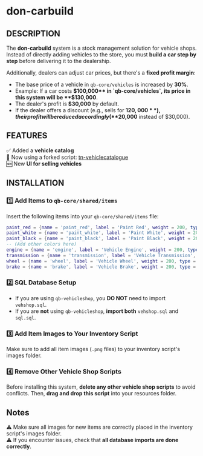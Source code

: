 # don-carbuild

## DESCRIPTION  

The **don-carbuild** system is a stock management solution for vehicle shops. Instead of directly adding vehicles to the store, you must **build a car step by step** before delivering it to the dealership.  

Additionally, dealers can adjust car prices, but there's a **fixed profit margin**:  

- The base price of a vehicle in `qb-core/vehicles` is increased by **30%**.  
- Example: If a car costs **$100,000** in `qb-core/vehicles`, its price in this system will be **$130,000**.  
- The dealer's profit is **$30,000** by default.  
- If the dealer offers a discount (e.g., sells for **$120,000**), their profit will be reduced accordingly (**$20,000** instead of $30,000).  

## FEATURES  

✅ Added a **vehicle catalog**  
🔗 Now using a forked script: [tn-vehiclecatalogue](https://github.com/TN-DEVV/tn-vehiclecatalogue)  
🆕 New **UI for selling vehicles**  

## INSTALLATION  

### 1️⃣ Add Items to `qb-core/shared/items`  

Insert the following items into your `qb-core/shared/items` file:  

```lua
paint_red = {name = 'paint_red', label = 'Paint Red', weight = 200, type = 'item', image = 'paint_red.png', unique = false, useable = true, shouldClose = true, combinable = nil, description = 'Paint for Vehicle'},
paint_white = {name = 'paint_white', label = 'Paint White', weight = 200, type = 'item', image = 'paint_white.png', unique = false, useable = true, shouldClose = true, combinable = nil, description = 'Paint for Vehicle'},
paint_black = {name = 'paint_black', label = 'Paint Black', weight = 200, type = 'item', image = 'paint_black.png', unique = false, useable = true, shouldClose = true, combinable = nil, description = 'Paint for Vehicle'},
-- (Add other colors here)
engine = {name = 'engine', label = 'Vehicle Engine', weight = 200, type = 'item', image = 'engine.png', unique = false, useable = true, shouldClose = true, combinable = nil, description = 'Vehicle Engine'},
transmission = {name = 'transmission', label = 'Vehicle Transmission', weight = 200, type = 'item', image = 'transmission.png', unique = false, useable = true, shouldClose = true, combinable = nil, description = 'Vehicle Transmission'},
wheel = {name = 'wheel', label = 'Vehicle Wheel', weight = 200, type = 'item', image = 'wheel.png', unique = false, useable = true, shouldClose = true, combinable = nil, description = 'Vehicle Wheel'},
brake = {name = 'brake', label = 'Vehicle Brake', weight = 200, type = 'item', image = 'brake.png', unique = false, useable = true, shouldClose = true, combinable = nil, description = 'Vehicle Brake'},
```

### 2️⃣ SQL Database Setup  

- If you are using `qb-vehicleshop`, you **DO NOT** need to import `vehshop.sql`.  
- If you are **not** using `qb-vehicleshop`, **import both** `vehshop.sql` and `sql.sql`.  

### 3️⃣ Add Item Images to Your Inventory Script  

Make sure to add all item images (`.png` files) to your inventory script's images folder.  

### 4️⃣ Remove Other Vehicle Shop Scripts  

Before installing this system, **delete any other vehicle shop scripts** to avoid conflicts. Then, **drag and drop this script** into your resources folder.  

## Notes  

⚠️ Make sure all images for new items are correctly placed in the inventory script's images folder.  
⚠️ If you encounter issues, check that **all database imports are done correctly**.  
